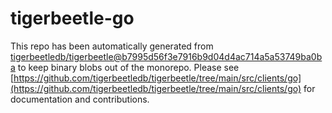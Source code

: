 # tigerbeetle-go
This repo has been automatically generated from [tigerbeetledb/tigerbeetle@b7995d56f3e7916b9d04d4ac714a5a53749ba0ba](https://github.com/tigerbeetledb/tigerbeetle/commit/b7995d56f3e7916b9d04d4ac714a5a53749ba0ba) to keep binary blobs out of the monorepo. Please see [https://github.com/tigerbeetledb/tigerbeetle/tree/main/src/clients/go](https://github.com/tigerbeetledb/tigerbeetle/tree/main/src/clients/go) for documentation and contributions.

